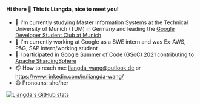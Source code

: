 #### Hi there 👋 This is Liangda, nice to meet you!

- 🌱 I'm currently studying Master Information Systems at the Technical University of Munich (TUM) in Germany and leading the [Google Developer Student Club at Munich](https://gdsc.community.dev/technical-university-of-munich/)
- 🌻 I'm currently working at Google as a SWE intern and was Ex-AWS, P&G, SAP intern/working student
- 🔭 I participated in [Google Summer of Code (GSoC) 2021](https://summerofcode.withgoogle.com/projects/#5167124928004096) contributing to [Apache ShardingSphere](https://github.com/apache/shardingsphere) 
- 📫 How to reach me: liangda_wang@outlook.de or https://www.linkedin.com/in/liangda-wang/
- 😄 Pronouns: she/her

[![Liangda's GitHub stats](https://github-readme-stats.vercel.app/api?username=Liangda-w&show_icons=true)](https://github.com/anuraghazra/github-readme-stats)

<!--
**Liangda-w/Liangda-w** is a ✨ _special_ ✨ repository because its `README.md` (this file) appears on your GitHub profile.

Here are some ideas to get you started:

- 🔭 I’m currently working on ...
- 🌱 I’m currently learning ...
- 👯 I’m looking to collaborate on ...
- 🤔 I’m looking for help with ...
- 💬 Ask me about ...
- 📫 How to reach me: ...
- 😄 Pronouns: ...
- ⚡ Fun fact: ...
-->
